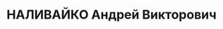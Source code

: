 ---
title: НАЛИВАЙКО Андрей Викторович
description: '1893 р., с. Стасі Диканського р-ну Полтавської обл., українець, із селян,
  освіта початкова. Проживав у м. Зіньків Полтавської обл. Заступник голови райвиконкому.

  Заарештований 25 вересня 1937 р. Засуджений Військовою Колегією Верховного Суду
  СРСР 26 жовтня 1937 р. за ст.ст. 54-7, 54-8, 54-11 КК УРСР до розстрілу з конфіскацією
  особистого майна. Вирок виконано 27 жовтня 1938 р.

  Реабілітований Військовою Колегією Верховного Суду СРСР 9 лютого 1961 р.'
---